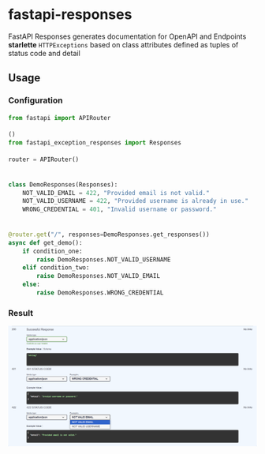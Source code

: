 # fastapi-responses

FastAPI Responses generates documentation for OpenAPI and Endpoints **starlette** 
`HTTPExceptions` based on class attributes
defined as tuples of status code and detail

## Usage

### Configuration

```python
from fastapi import APIRouter

()
from fastapi_exception_responses import Responses

router = APIRouter()


class DemoResponses(Responses):
    NOT_VALID_EMAIL = 422, "Provided email is not valid."
    NOT_VALID_USERNAME = 422, "Provided username is already in use."
    WRONG_CREDENTIAL = 401, "Invalid username or password."


@router.get("/", responses=DemoResponses.get_responses())
async def get_demo():
    if condition_one:
        raise DemoResponses.NOT_VALID_USERNAME
    elif condition_two:
        raise DemoResponses.NOT_VALID_EMAIL
    else:
        raise DemoResponses.WRONG_CREDENTIAL
```

### Result


![img.png](img.png)